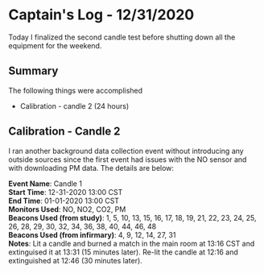 # Captain's Log - 12/31/2020
Today I finalized the second candle test before shutting down all the equipment for the weekend. 

## Summary
The following things were accomplished
- Calibration - candle 2 (24 hours)

## Calibration - Candle 2
I ran another background data collection event without introducing any outside sources since the first event had issues with the NO sensor and with downloading PM data. The details are below:

**Event Name**: Candle 1 <br>
**Start Time**: 12-31-2020 13:00 CST <br>
**End Time**: 01-01-2020 13:00 CST <br>
**Monitors Used**: NO, NO2, CO2, PM <br>
**Beacons Used (from study)**: 1, 5, 10, 13, 15, 16, 17, 18, 19, 21, 22, 23, 24, 25, 26, 28, 29, 30, 32, 34, 36, 38, 40, 44, 46, 48 <br>
**Beacons Used (from infirmary)**: 4, 9, 12, 14, 27, 31 <br>
**Notes**: Lit a candle and burned a match in the main room at 13:16 CST and extinguised it at 13:31 (15 minutes later). Re-lit the candle at 12:16 and extinguished at 12:46 (30 minutes later). 
